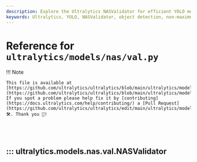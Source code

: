 ```yaml
---
description: Explore the Ultralytics NASValidator for efficient YOLO model validation. Learn about NMS and post-processing configurations.
keywords: Ultralytics, YOLO, NASValidator, object detection, non-maximum suppression, NMS, YOLO models, machine learning
---
```


# Reference for `ultralytics/models/nas/val.py`

!!! Note

    This file is available at [https://github.com/ultralytics/ultralytics/blob/main/ultralytics/models/nas/val.py](https://github.com/ultralytics/ultralytics/blob/main/ultralytics/models/nas/val.py). If you spot a problem please help fix it by [contributing](https://docs.ultralytics.com/help/contributing/) a [Pull Request](https://github.com/ultralytics/ultralytics/edit/main/ultralytics/models/nas/val.py) 🛠️. Thank you 🙏!

<br><br>

## ::: ultralytics.models.nas.val.NASValidator

<br><br>